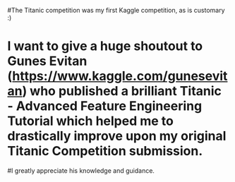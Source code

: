 #The Titanic competition was my first Kaggle competition, as is customary :)

# I want to give a huge shoutout to Gunes Evitan (https://www.kaggle.com/gunesevitan) who published a brilliant Titanic - Advanced Feature Engineering Tutorial which helped me to drastically improve upon my original Titanic Competition submission.

#I greatly appreciate his knowledge and guidance.
